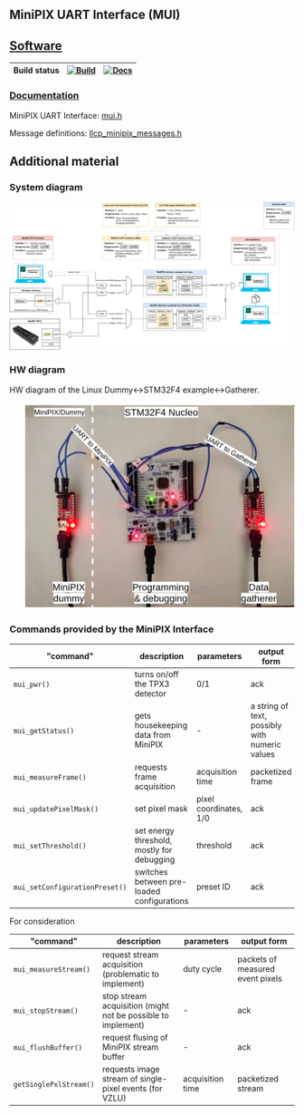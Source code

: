## MiniPIX UART Interface (MUI)

## [Software](https://github.com/klaxalk/tpx_lunar_lander/tree/master/software)

| Build status | [![Build](https://github.com/klaxalk/minipix_uart_interface/workflows/Build/badge.svg)](https://github.com/klaxalk/minipix_uart_interface/actions) | [![Docs](https://github.com/klaxalk/minipix_uart_interface/workflows/Docs/badge.svg)](https://github.com/klaxalk/minipix_uart_interface/actions) |
|--------------|----------------------------------------------------------------------------------------------------------------------------------------------------|--------------------------------------------------------------------------------------------------------------------------------------------------|

### [Documentation](https://klaxalk.github.io/minipix_uart_interface/)

MiniPIX UART Interface: [mui.h](https://klaxalk.github.io/minipix_uart_interface/mui_2include_2mui_8h.html)

Message definitions: [llcp_minipix_messages.h](https://klaxalk.github.io/minipix_uart_interface/mui_2include_2llcp_2llcp__minipix__messages_8h.html)

## Additional material

### System diagram

[![](./fig/diagram.png)](./fig/diagram.pdf)

### HW diagram

HW diagram of the Linux Dummy<->STM32F4 example<->Gatherer.

![](fig/hw_diagram_labels.png)

### Commands provided by the MiniPIX Interface

| "command"                      | description                                | parameters             | output form                                    |
|--------------------------------|--------------------------------------------|------------------------|------------------------------------------------|
| `mui_pwr()`                    | turns on/off the TPX3 detector             | 0/1                    | ack                                            |
| `mui_getStatus()`              | gets housekeeping data from MiniPIX        | -                      | a string of text, possibly with numeric values |
| `mui_measureFrame()`           | requests frame acquisition                 | acquisition time       | packetized frame                               |
| `mui_updatePixelMask()`        | set pixel mask                             | pixel coordinates, 1/0 | ack                                            |
| `mui_setThreshold()`           | set energy threshold, mostly for debugging | threshold              | ack                                            |
| `mui_setConfigurationPreset()` | switches between pre-loaded configurations | preset ID              | ack                                            |


For consideration

| "command"              | description                                                  | parameters       | output form                      |
|------------------------|--------------------------------------------------------------|------------------|----------------------------------|
| `mui_measureStream()`  | request stream acquisition (problematic to implement)        | duty cycle       | packets of measured event pixels |
| `mui_stopStream()`     | stop stream acquisition (might not be possible to implement) | -                | ack                              |
| `mui_flushBuffer()`    | request flusing of MiniPIX stream buffer                     | -                | ack                              |
| `getSinglePxlStream()` | requests image stream of single-pixel events (for VZLU)      | acquisition time | packetized stream                |
